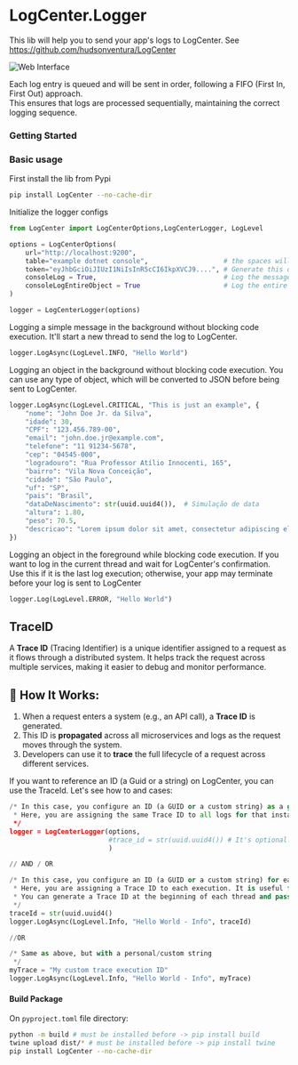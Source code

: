# LogCenter.Logger

This lib will help you to send your app's logs to LogCenter. See https://github.com/hudsonventura/LogCenter  

![Web Interface](https://github.com/hudsonventura/LogCenter/blob/main/logo.png?raw=true)

Each log entry is queued and will be sent in order, following a FIFO (First In, First Out) approach.  
This ensures that logs are processed sequentially, maintaining the correct logging sequence.  


### Getting Started


### Basic usage
First install the lib from Pypi
``` bash
pip install LogCenter --no-cache-dir
```


Initialize the logger configs
``` python
from LogCenter import LogCenterOptions,LogCenterLogger, LogLevel

options = LogCenterOptions(
    url="http://localhost:9200",
    table="example dotnet console",                   # the spaces will be converted to _ (underscore).
    token="eyJhbGciOiJIUzI1NiIsInR5cCI6IkpXVCJ9....", # Generate this on LogCenter inteface, on you profile photo.
    consoleLog = True,                                # Log the message on the console as a comon Console.WriteLine(). Default is true
    consoleLogEntireObject = True                     # Log the entire objeti to the Console.WriteLine(). Default is false
)

logger = LogCenterLogger(options)
```

Logging a simple message in the background without blocking code execution. It'll start a new thread to send the log to LogCenter.
``` python
logger.LogAsync(LogLevel.INFO, "Hello World")
```



Logging an object in the background without blocking code execution. You can use any type of object, which will be converted to JSON before being sent to LogCenter.
``` python
logger.LogAsync(LogLevel.CRITICAL, "This is just an example", {
    "nome": "John Doe Jr. da Silva",
    "idade": 30,
    "CPF": "123.456.789-00",
    "email": "john.doe.jr@example.com",
    "telefone": "11 91234-5678",
    "cep": "04545-000",
    "logradouro": "Rua Professor Atílio Innocenti, 165",
    "bairro": "Vila Nova Conceição",
    "cidade": "São Paulo",
    "uf": "SP",
    "pais": "Brasil",
    "dataDeNascimento": str(uuid.uuid4()),  # Simulação de data
    "altura": 1.80,
    "peso": 70.5,
    "descricao": "Lorem ipsum dolor sit amet, consectetur adipiscing elit. Sed do eiusmod tempor incididunt ut labore et dolore magna aliqua. Ut enim ad minim veniam, quis nostrud exercitation ullamco laboris nisi ut aliquip ex ea commodo consequat"
})
```


Logging an object in the foreground while blocking code execution. If you want to log in the current thread and wait for LogCenter's confirmation.  
Use this if it is the last log execution; otherwise, your app may terminate before your log is sent to LogCenter
``` python
logger.Log(LogLevel.ERROR, "Hello World")
```



## TraceID
A **Trace ID** (Tracing Identifier) is a unique identifier assigned to a request as it flows through a distributed system. It helps track the request across multiple services, making it easier to debug and monitor performance.

## 🔹 How It Works:
1. When a request enters a system (e.g., an API call), a **Trace ID** is generated.
2. This ID is **propagated** across all microservices and logs as the request moves through the system.
3. Developers can use it to **trace** the full lifecycle of a request across different services.


If you want to reference an ID (a Guid or a string) on LogCenter, you can use the TraceId. Let's see how to and cases:



``` python
/* In this case, you configure an ID (a GUID or a custom string) as a global Trace ID for the execution instance of your app.
 * Here, you are assigning the same Trace ID to all logs for that instance's execution.
 */
logger = LogCenterLogger(options, 
                         #trace_id = str(uuid.uuid4()) # It's optional. If empty, it will generate a new one Guid, else, you can you your own traceId, Guid or string
                         )

// AND / OR

/* In this case, you configure an ID (a GUID or a custom string) for each log entry. It will ignore the global Trace ID (above).
 * Here, you are assigning a Trace ID to each execution. It is useful for multiple thread executions in your app.
 * You can generate a Trace ID at the beginning of each thread and pass it to the Log method call.
 */
traceId = str(uuid.uuid4()
logger.LogAsync(LogLevel.Info, "Hello World - Info", traceId)

//OR

/* Same as above, but with a personal/custom string
 */
myTrace = "My custom trace execution ID"
logger.LogAsync(LogLevel.Info, "Hello World - Info", myTrace)
```



#### Build Package

On `pyproject.toml` file directory:
```bash
python -m build # must be installed before -> pip install build
twine upload dist/* # must be installed before -> pip install twine
pip install LogCenter --no-cache-dir
```